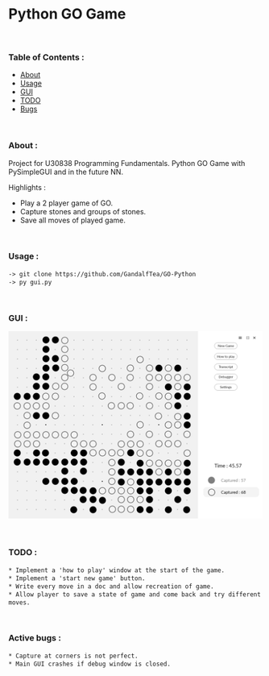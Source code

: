 # Python GO Game

&nbsp;

### Table of Contents :
   * [About](#about)
   * [Usage](#usage)
   * [GUI](#gui)
   * [TODO](#TODO)
   * [Bugs](#bugs)

&nbsp;

### About : <a name="about"></a>
Project for U30838 Programming Fundamentals. Python GO Game with PySimpleGUI and in the future NN.

Highlights :
 * Play a 2 player game of GO.
 * Capture stones and groups of stones.
 * Save all moves of played game.

&nbsp;

### Usage : <a name="usage"></a>
	-> git clone https://github.com/GandalfTea/GO-Python
	-> py gui.py

&nbsp;

### GUI : <a name="gui"></a>
![alt text](https://github.com/GandalfTea/GO-Python/blob/main/GUIPrototype.png)

&nbsp;

### TODO : <a name="TODO"></a>
	* Implement a 'how to play' window at the start of the game.
	* Implement a 'start new game' button.
	* Write every move in a doc and allow recreation of game.
	* Allow player to save a state of game and come back and try different moves.

&nbsp;

### Active bugs : <a name="bugs"></a>
	* Capture at corners is not perfect.
	* Main GUI crashes if debug window is closed.
